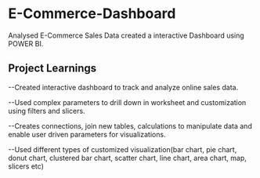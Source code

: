 # E-Commerce-Dashboard

Analysed E-Commerce Sales Data created a interactive Dashboard using POWER BI.

Project Learnings
-----------------
--Created interactive dashboard to track and analyze online sales data.

--Used complex parameters to drill down in worksheet and customization using filters and slicers.

--Creates connections, join new tables, calculations to manipulate data and enable user driven parameters for visualizations.

--Used different types of customized visualization(bar chart, pie chart, donut chart, clustered bar chart, scatter chart, line chart, area chart, map, slicers etc)
